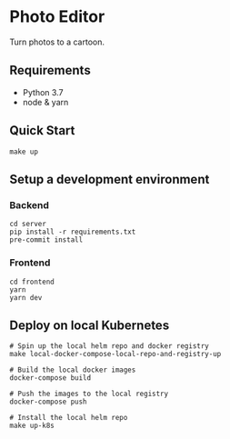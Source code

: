 # Photo Editor
Turn photos to a cartoon.

## Requirements
- Python 3.7
- node & yarn

## Quick Start

```shell
make up
```

## Setup a development environment

### Backend

```shell
cd server
pip install -r requirements.txt
pre-commit install
```

### Frontend

```shell
cd frontend
yarn
yarn dev
```

## Deploy on local Kubernetes

```shell
# Spin up the local helm repo and docker registry
make local-docker-compose-local-repo-and-registry-up

# Build the local docker images
docker-compose build

# Push the images to the local registry
docker-compose push

# Install the local helm repo
make up-k8s
```
